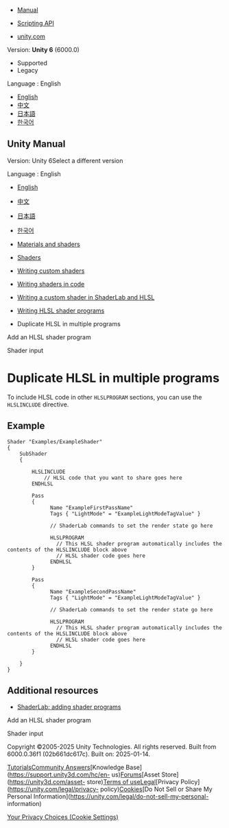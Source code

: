 [](https://docs.unity3d.com)

  * [Manual](../Manual/index.html)
  * [Scripting API](../ScriptReference/index.html)

  * [unity.com](https://unity.com/)

Version: **Unity 6** (6000.0)

  * Supported
  * Legacy

Language : English

  * [English](/Manual/writing-shader-include-shader-program.html)
  * [中文](/cn/current/Manual/writing-shader-include-shader-program.html)
  * [日本語](/ja/current/Manual/writing-shader-include-shader-program.html)
  * [한국어](/kr/current/Manual/writing-shader-include-shader-program.html)

[](https://docs.unity3d.com)

## Unity Manual

Version: Unity 6Select a different version

Language : English

  * [English](/Manual/writing-shader-include-shader-program.html)
  * [中文](/cn/current/Manual/writing-shader-include-shader-program.html)
  * [日本語](/ja/current/Manual/writing-shader-include-shader-program.html)
  * [한국어](/kr/current/Manual/writing-shader-include-shader-program.html)

  * [Materials and shaders](materials-and-shaders.html)
  * [Shaders](Shaders.html)
  * [Writing custom shaders](writing-custom-shaders.html)
  * [Writing shaders in code](shader-writing.html)
  * [Writing a custom shader in ShaderLab and HLSL](SL-landing.html)
  * [Writing HLSL shader programs](writing-shader-writing-shader-programs-hlsl.html)
  * Duplicate HLSL in multiple programs

[](writing-shader-add-shader-program.html)

Add an HLSL shader program

[](writing-shader-shader-input.html)

Shader input

# Duplicate HLSL in multiple programs

To include HLSL code in other `HLSLPROGRAM` sections, you can use the
`HLSLINCLUDE` directive.

## Example

    
    
    Shader "Examples/ExampleShader"
    {
        SubShader
        {
    
            HLSLINCLUDE
                // HLSL code that you want to share goes here
            ENDHLSL
    
            Pass
            {                
                  Name "ExampleFirstPassName"
                  Tags { "LightMode" = "ExampleLightModeTagValue" }
    
                  // ShaderLab commands to set the render state go here
    
                  HLSLPROGRAM
                    // This HLSL shader program automatically includes the contents of the HLSLINCLUDE block above
                    // HLSL shader code goes here
                  ENDHLSL
            }
    
            Pass
            {                
                  Name "ExampleSecondPassName"
                  Tags { "LightMode" = "ExampleLightModeTagValue" }
    
                  // ShaderLab commands to set the render state go here
    
                  HLSLPROGRAM
                    // This HLSL shader program automatically includes the contents of the HLSLINCLUDE block above
                    // HLSL shader code goes here
                  ENDHLSL
            }
    
        }
    }
    

## Additional resources

  * [ShaderLab: adding shader programs](shader-shaderlab-code-blocks.html)

[](writing-shader-add-shader-program.html)

Add an HLSL shader program

[](writing-shader-shader-input.html)

Shader input

Copyright ©2005-2025 Unity Technologies. All rights reserved. Built from
6000.0.36f1 (02b661dc617c). Built on: 2025-01-14.

[Tutorials](https://learn.unity.com/)[Community
Answers](https://answers.unity3d.com)[Knowledge
Base](https://support.unity3d.com/hc/en-
us)[Forums](https://forum.unity3d.com)[Asset Store](https://unity3d.com/asset-
store)[Terms of
use](https://docs.unity3d.com/Manual/TermsOfUse.html)[Legal](https://unity.com/legal)[Privacy
Policy](https://unity.com/legal/privacy-
policy)[Cookies](https://unity.com/legal/cookie-policy)[Do Not Sell or Share
My Personal Information](https://unity.com/legal/do-not-sell-my-personal-
information)

[Your Privacy Choices (Cookie Settings)](javascript:void\(0\);)

